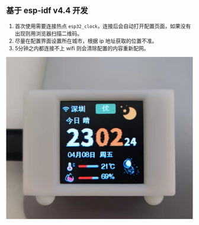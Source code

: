 ## 基于 esp-idf v4.4 开发

1. 首次使用需要连接热点 `esp32_clock`，连接后会自动打开配置页面，如果没有出现则用浏览器扫描二维码。
2. 尽量在配置界面设置所在城市，根据 ip 地址获取的位置不准。
3. 5分钟之内都连接不上 wifi 则会清除配置的内容重新配网。

![](https://github.com/amwyyyy/esp32-weather-clock-idf/blob/master/source/521649430237.jpg)

